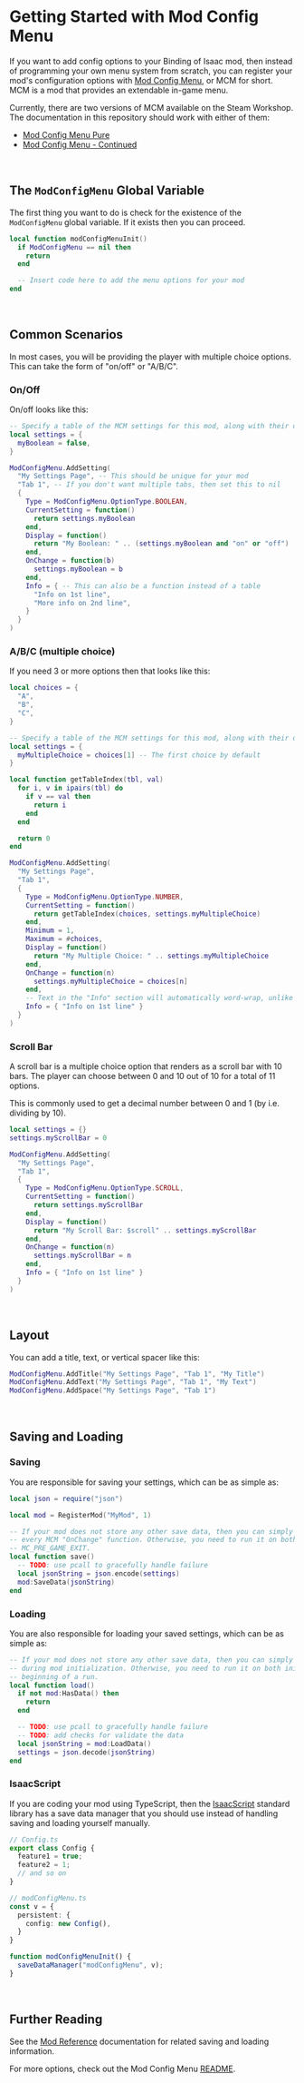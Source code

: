 # Getting Started with Mod Config Menu

If you want to add config options to your Binding of Isaac mod, then instead of programming your own menu system from scratch, you can register your mod's configuration options with [Mod Config Menu](https://github.com/Zamiell/isaac-mod-config-menu), or MCM for short. MCM is a mod that provides an extendable in-game menu.

Currently, there are two versions of MCM available on the Steam Workshop. The documentation in this repository should work with either of them:

 - [Mod Config Menu Pure](https://steamcommunity.com/sharedfiles/filedetails/?id=2681875787)
 - [Mod Config Menu - Continued](https://steamcommunity.com/sharedfiles/filedetails/?id=2487535818)

<br>

## The `ModConfigMenu` Global Variable

The first thing you want to do is check for the existence of the `ModConfigMenu` global variable. If it exists then you can proceed.

```lua
local function modConfigMenuInit()
  if ModConfigMenu == nil then
    return
  end

  -- Insert code here to add the menu options for your mod
end
```

<br>

## Common Scenarios

In most cases, you will be providing the player with multiple choice options. This can take the form of "on/off" or "A/B/C".

### On/Off

On/off looks like this:

```lua
-- Specify a table of the MCM settings for this mod, along with their default values
local settings = {
  myBoolean = false,
}

ModConfigMenu.AddSetting(
  "My Settings Page", -- This should be unique for your mod
  "Tab 1", -- If you don't want multiple tabs, then set this to nil
  {
    Type = ModConfigMenu.OptionType.BOOLEAN,
    CurrentSetting = function()
      return settings.myBoolean
    end,
    Display = function()
      return "My Boolean: " .. (settings.myBoolean and "on" or "off")
    end,
    OnChange = function(b)
      settings.myBoolean = b
    end,
    Info = { -- This can also be a function instead of a table
      "Info on 1st line",
      "More info on 2nd line",
    }
  }
)
```

### A/B/C (multiple choice)

If you need 3 or more options then that looks like this:

```lua
local choices = {
  "A",
  "B",
  "C",
}

-- Specify a table of the MCM settings for this mod, along with their default values
local settings = {
  myMultipleChoice = choices[1] -- The first choice by default
}

local function getTableIndex(tbl, val)
  for i, v in ipairs(tbl) do
    if v == val then
      return i
    end
  end

  return 0
end

ModConfigMenu.AddSetting(
  "My Settings Page",
  "Tab 1",
  {
    Type = ModConfigMenu.OptionType.NUMBER,
    CurrentSetting = function()
      return getTableIndex(choices, settings.myMultipleChoice)
    end,
    Minimum = 1,
    Maximum = #choices,
    Display = function()
      return "My Multiple Choice: " .. settings.myMultipleChoice
    end,
    OnChange = function(n)
      settings.myMultipleChoice = choices[n]
    end,
    -- Text in the "Info" section will automatically word-wrap, unlike in the main section above
    Info = { "Info on 1st line" }
  }
)
```

### Scroll Bar

A scroll bar is a multiple choice option that renders as a scroll bar with 10 bars. The player can choose between 0 and 10 out of 10 for a total of 11 options.

This is commonly used to get a decimal number between 0 and 1 (by i.e. dividing by 10).

```lua
local settings = {}
settings.myScrollBar = 0

ModConfigMenu.AddSetting(
  "My Settings Page",
  "Tab 1",
  {
    Type = ModConfigMenu.OptionType.SCROLL,
    CurrentSetting = function()
      return settings.myScrollBar
    end,
    Display = function()
      return "My Scroll Bar: $scroll" .. settings.myScrollBar
    end,
    OnChange = function(n)
      settings.myScrollBar = n
    end,
    Info = { "Info on 1st line" }
  }
)
```

<br>

## Layout

You can add a title, text, or vertical spacer like this:

```lua
ModConfigMenu.AddTitle("My Settings Page", "Tab 1", "My Title")
ModConfigMenu.AddText("My Settings Page", "Tab 1", "My Text")
ModConfigMenu.AddSpace("My Settings Page", "Tab 1")
```

<br>

## Saving and Loading

### Saving

You are responsible for saving your settings, which can be as simple as:

```lua
local json = require("json")

local mod = RegisterMod("MyMod", 1)

-- If your mod does not store any other save data, then you can simply run the "save" function in
-- every MCM "OnChange" function. Otherwise, you need to run it on both the "OnChange" functions and
-- MC_PRE_GAME_EXIT.
local function save()
  -- TODO: use pcall to gracefully handle failure
  local jsonString = json.encode(settings)
  mod:SaveData(jsonString)
end
```

### Loading

You are also responsible for loading your saved settings, which can be as simple as:

```lua
-- If your mod does not store any other save data, then you can simply run the "load" function
-- during mod initialization. Otherwise, you need to run it on both initialization and at the
-- beginning of a run.
local function load()
  if not mod:HasData() then
    return
  end

  -- TODO: use pcall to gracefully handle failure
  -- TODO: add checks for validate the data
  local jsonString = mod:LoadData()
  settings = json.decode(jsonString)
end
```

### IsaacScript

If you are coding your mod using TypeScript, then the [IsaacScript](https://isaacscript.github.io/) standard library has a save data manager that you should use instead of handling saving and loading yourself manually.

```ts
// Config.ts
export class Config {
  feature1 = true;
  feature2 = 1;
  // and so on
}

// modConfigMenu.ts
const v = {
  persistent: {
    config: new Config(),
  }
}

function modConfigMenuInit() {
  saveDataManager("modConfigMenu", v);
}
```

<br>

## Further Reading

See the [Mod Reference](https://wofsauge.github.io/IsaacDocs/rep/ModReference.html) documentation for related saving and loading information.

For more options, check out the Mod Config Menu [README](../README.md).

